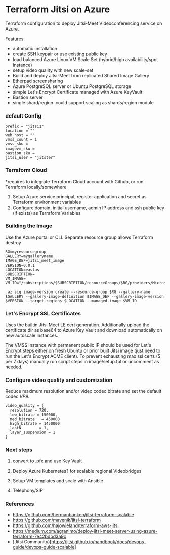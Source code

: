# Terraform Jitsi on Azure

Terraform configuration to deploy Jitsi-Meet Videoconferencing service on Azure.


Features:

* automatic installation
* create SSH keypair or use existing public key
* load balanced Azure Linux VM Scale Set (hybrid/high availability/spot instance) 
* setup video quality with new scale-set
* Build and deploy Jitsi-Meet from replicated Shared Image Gallery
* Etherpad screensharing
* Azure PostgreSQL server or Ubuntu PostgreSQL storage
* simple Let's Encrypt Certificate managed with Azure KeyVault
* Bastion server
* single shard/region. could support scaling as shards/region module


### default Config
    prefix = "jitsi1"
    location = ""
    web_host = ""
    vmss_count = 1
    vmss_sku = 
    imagevm_sku = 
    bastion_sku = 
    jitsi_user = "jitster"


### Terraform Cloud

*requires to integrate Terraform Cloud account with Github, or run Terraform locally/somewhere

1. Setup Azure service principal, register application and secret as Terraform environment variables
2. Configure domain, initial username, admin IP address and ssh public key (if exists) as Terraform Variables


### Building the Image

Use the Azure portal or CLI. Separate resource group allows Terraform destroy 


    RG=myresourcegroup
    GALLERY=mygalleryname
    IMAGE_DEF=jitsi_meet_image
    VERSION=0.0.1
    LOCATION=eastus
    SUBSCRIPTION=
    VM_IMAGE=
    VM_ID="/subscriptions/$SUBSCRIPTION/resourceGroups/$RG/providers/Microsoft.Compute/virtualMachines/$VM_IMAGE"

     az sig image-version create --resource-group $RG --gallery-name $GALLERY --gallery-image-definition $IMAGE_DEF --gallery-image-version $VERSION --target-regions $LOCATION --managed-image $VM_ID


### Let's Encrypt SSL Certificates

Uses the builtin Jitsi Meet LE cert generation. Additionally upload the certificate dir as base64 to Azure Key Vault and download automatically on new autoscale instances. 

The VMSS instance with permanent public IP should be used for Let's Encrypt steps either on fresh Ubuntu or prior built Jitsi image (just need to run the Let's Encrypt ACME client). To prevent exhausting max ssl certs (5 per 7 days) manually run script steps in image/setup.tpl or uncomment as needed.


### Configure video quality and customization

Reduce maximum resolution and/or video codec bitrate and set the default codec *VP9*.

    video_quality = {
      resolution = 720,
      low_bitrate = 150000,
      med_bitrate   = 450000
      high_bitrate = 1450000
      lastN        = 1,
      layer_suspension = 1
    }

### Next steps

1.  convert to .pfx and use Key Vault

2.  Deploy Azure Kubernetes? for scalable regional Videobridges

3.  Setup VM templates and scale with Ansible

4.  Telephony/SIP


### References

* https://github.com/hermanbanken/jitsi-terraform-scalable
* https://github.com/mavenik/jitsi-terraform
* https://github.com/hajowieland/terraform-aws-jitsi
* https://medium.com/agranimo/deploy-jitsi-meet-server-using-azure-terraform-7e42bdbd3a9c
* [Jitsi Community)[https://jitsi.github.io/handbook/docs/devops-guide/devops-guide-scalable]
